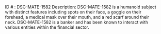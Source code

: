 ID # : DSC-MATE-1582
Description: DSC-MATE-1582 is a humanoid subject with distinct features including spots on their face, a goggle on their forehead, a medical mask over their mouth, and a red scarf around their neck. DSC-MATE-1582 is a banker and has been known to interact with various entities within the financial sector.